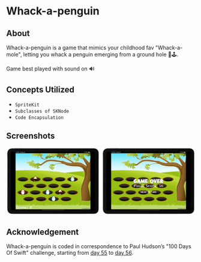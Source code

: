 # Whack-a-penguin
## About
Whack-a-penguin is a game that mimics your childhood fav "Whack-a-mole", letting you whack a penguin emerging from a ground hole 🐧🕹.

Game best played with sound on 🔊

## Concepts Utilized
* `SpriteKit`
* `Subclasses of SKNode`
* `Code Encapsulation`

## Screenshots
![screenshot.png](screenshots/screenshot.png)

## Acknowledgement
Whack-a-penguin is coded in correspondence to Paul Hudson’s "100 Days Of Swift" challenge, starting from [day 55](https://www.hackingwithswift.com/100/55) to [day 56](https://www.hackingwithswift.com/100/56).
